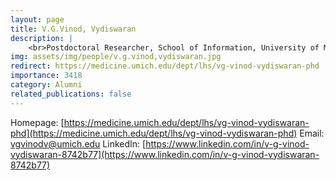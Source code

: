```yaml
---
layout: page
title: V.G.Vinod, Vydiswaran
description: |
    <br>Postdoctoral Researcher, School of Information, University of Michigan<br>Aug 2013 -- Jul 2015<br><span style='color:blue'>Associate Professor of Learning Health Sciences, University of Michigan</span>
img: assets/img/people/v.g.vinod,vydiswaran.jpg
redirect: https://medicine.umich.edu/dept/lhs/vg-vinod-vydiswaran-phd
importance: 3418
category: Alumni
related_publications: false
---
```

Homepage: [https://medicine.umich.edu/dept/lhs/vg-vinod-vydiswaran-phd](https://medicine.umich.edu/dept/lhs/vg-vinod-vydiswaran-phd)
Email: [vgvinodv@umich.edu](mailto:vgvinodv@umich.edu)
LinkedIn: [https://www.linkedin.com/in/v-g-vinod-vydiswaran-8742b77](https://www.linkedin.com/in/v-g-vinod-vydiswaran-8742b77)
